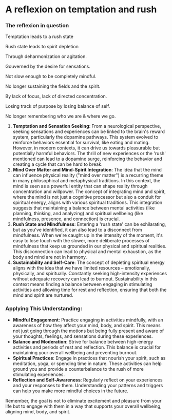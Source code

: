 # A reflexion on temptation and rush

### The reflexion in question

Temptation leads to a rush state

Rush state leads to spirit depletion

Through deharmonization or agitation.

Gouverned by the desire for sensations.

Not slow enough to be completely mindful.

No longer sustaining the fields and the spirit.

By lack of focus, lack of directed concentration.

Losing track of purpose by losing balance of self.

No longer remembering who we are & where we go.

1. **Temptation and Sensation Seeking**: From a neurological perspective, seeking sensations and experiences can be linked to the brain's reward system, particularly the dopamine pathways. This system evolved to reinforce behaviors essential for survival, like eating and mating. However, in modern contexts, it can drive us towards pleasurable but potentially harmful behaviors. The thrill of new experiences or the 'rush' mentioned can lead to a dopamine surge, reinforcing the behavior and creating a cycle that can be hard to break.
2. **Mind Over Matter and Mind-Spirit Integration**: The idea that the mind can influence physical reality ("mind over matter") is a recurring theme in many philosophical and metaphysical traditions. In this context, the mind is seen as a powerful entity that can shape reality through concentration and willpower. The concept of integrating mind and spirit, where the mind is not just a cognitive processor but also a conduit for spiritual energy, aligns with various spiritual traditions. This integration suggests that maintaining a balance between mental activities (like planning, thinking, and analyzing) and spiritual wellbeing (like mindfulness, presence, and connection) is crucial.
3. **Rush State and Mindfulness**: Entering a 'rush state' can be exhilarating, but as you've identified, it can also lead to a disconnect from mindfulness. When we're caught up in the intensity of the moment, it's easy to lose touch with the slower, more deliberate processes of mindfulness that keep us grounded in our physical and spiritual realities. This disconnection can lead to physical and mental exhaustion, as the body and mind are not in harmony.
4. **Sustainability and Self-Care**: The concept of depleting spiritual energy aligns with the idea that we have limited resources – emotionally, physically, and spiritually. Constantly seeking high-intensity experiences without adequate recovery can lead to burnout. Sustainability in this context means finding a balance between engaging in stimulating activities and allowing time for rest and reflection, ensuring that both the mind and spirit are nurtured.

### **Applying This Understanding:**

- **Mindful Engagement**: Practice engaging in activities mindfully, with an awareness of how they affect your mind, body, and spirit. This means not just going through the motions but being fully present and aware of your thoughts, feelings, and sensations during these experiences.
- **Balance and Moderation**: Strive for balance between high-energy activities and periods of rest and reflection. This balance is crucial for maintaining your overall wellbeing and preventing burnout.
- **Spiritual Practices**: Engage in practices that nourish your spirit, such as meditation, yoga, or spending time in nature. These activities can help ground you and provide a counterbalance to the rush of more stimulating experiences.
- **Reflection and Self-Awareness**: Regularly reflect on your experiences and your responses to them. Understanding your patterns and triggers can help you make more mindful choices in the future.

Remember, the goal is not to eliminate excitement and pleasure from your life but to engage with them in a way that supports your overall wellbeing, aligning mind, body, and spirit.